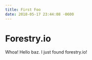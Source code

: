 ```yaml
---
title: First Foo
date: 2018-05-17 23:44:08 -0600
---
```

# Forestry.io

Whoa! Hello baz. I just found forestry.io!

